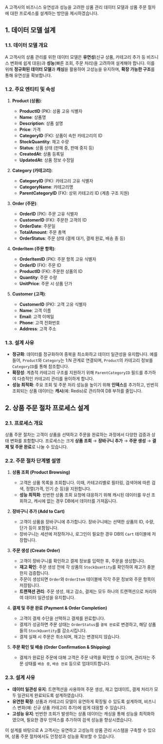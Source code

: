 A 고객사의 비즈니스 유연성과 성능을 고려한 상품 관리 데이터 모델과 상품 주문 절차에 대한 프로세스를 설계하는 방안을 제시하겠습니다.

## 1. 데이터 모델 설계

### 1.1. 데이터 모델 개요
A 고객사의 상품 관리를 위한 데이터 모델은 **유연성**(신규 상품, 카테고리 추가 등 비즈니스 변화에 쉽게 대응)과 **성능**(빠른 조회, 주문 처리)을 고려하여 설계해야 합니다. 이를 위해 **정규화된 데이터 모델**과 **캐싱**을 활용하여 고성능을 유지하며, **확장 가능한 구조**를 통해 유연성을 확보합니다.

### 1.2. 주요 엔티티 및 속성

1. **Product (상품)**:
   - **ProductID** (PK): 상품 고유 식별자
   - **Name**: 상품명
   - **Description**: 상품 설명
   - **Price**: 가격
   - **CategoryID** (FK): 상품이 속한 카테고리의 ID
   - **StockQuantity**: 재고 수량
   - **Status**: 상품 상태 (판매 중, 판매 중지 등)
   - **CreatedAt**: 상품 등록일
   - **UpdatedAt**: 상품 정보 수정일

2. **Category (카테고리)**:
   - **CategoryID** (PK): 카테고리 고유 식별자
   - **CategoryName**: 카테고리명
   - **ParentCategoryID** (FK): 상위 카테고리 ID (계층 구조 지원)

3. **Order (주문)**:
   - **OrderID** (PK): 주문 고유 식별자
   - **CustomerID** (FK): 주문한 고객의 ID
   - **OrderDate**: 주문일
   - **TotalAmount**: 주문 총액
   - **OrderStatus**: 주문 상태 (결제 대기, 결제 완료, 배송 중 등)

4. **OrderItem (주문 항목)**:
   - **OrderItemID** (PK): 주문 항목 고유 식별자
   - **OrderID** (FK): 주문 ID
   - **ProductID** (FK): 주문한 상품의 ID
   - **Quantity**: 주문 수량
   - **UnitPrice**: 주문 시 상품 단가

5. **Customer (고객)**:
   - **CustomerID** (PK): 고객 고유 식별자
   - **Name**: 고객 이름
   - **Email**: 고객 이메일
   - **Phone**: 고객 전화번호
   - **Address**: 고객 주소

### 1.3. 설계 사유

- **정규화**: 데이터를 정규화하여 중복을 최소화하고 데이터 일관성을 유지합니다. 예를 들어, `Product`와 `Category`는 1:N 관계로 연결되며, `Product`의 카테고리 정보를 `CategoryID`를 통해 참조합니다.
- **확장성**: 계층적 카테고리 구조를 지원하기 위해 `ParentCategoryID` 필드를 추가하여 다층적인 카테고리 관리를 용이하게 합니다.
- **성능 최적화**: 주요 조회 및 주문 처리 성능을 높이기 위해 **인덱스**를 추가하고, 빈번히 조회되는 상품 데이터는 **캐시**(예: Redis)로 관리하여 DB 부하를 줄입니다.

## 2. 상품 주문 절차 프로세스 설계

### 2.1. 프로세스 개요
상품 주문 절차는 고객이 상품을 선택하고 주문을 완료하는 과정에서 다양한 검증과 상태 변화를 포함합니다. 프로세스는 크게 **상품 조회** → **장바구니 추가** → **주문 생성** → **결제 및 주문 완료**로 나눌 수 있습니다.

### 2.2. 주문 절차 단계별 설명

1. **상품 조회 (Product Browsing)**
   - 고객은 상품 목록을 조회합니다. 이때, 카테고리별로 필터링, 검색어에 따른 검색, 정렬(가격, 인기 순 등)을 지원합니다.
   - **성능 최적화**: 빈번한 상품 조회 요청에 대응하기 위해 캐시된 데이터를 우선 조회하고, 캐시에 없는 경우 DB에서 데이터를 가져옵니다.

2. **장바구니 추가 (Add to Cart)**
   - 고객이 상품을 장바구니에 추가합니다. 장바구니에는 선택한 상품의 ID, 수량, 단가 등이 포함됩니다.
   - 장바구니는 세션에 저장하거나, 로그인이 필요한 경우 DB의 `Cart` 테이블에 저장합니다.

3. **주문 생성 (Create Order)**
   - 고객이 장바구니를 확인하고 결제 정보를 입력한 후, 주문을 생성합니다.
   - **재고 확인**: 주문 생성 전에 각 상품의 `StockQuantity`를 확인하여 재고가 충분한지 검증합니다.
   - 주문이 생성되면 `Order`와 `OrderItem` 테이블에 각각 주문 정보와 주문 항목이 저장됩니다.
   - **트랜잭션 관리**: 주문 생성, 재고 감소, 결제는 모두 하나의 트랜잭션으로 처리하여 데이터 일관성을 유지합니다.

4. **결제 및 주문 완료 (Payment & Order Completion)**
   - 고객이 결제 수단을 선택하고 결제를 완료합니다.
   - 결제가 성공하면 주문 상태는 `OrderStatus`를 `결제 완료`로 변경하고, 해당 상품들의 `StockQuantity`를 감소시킵니다.
   - 결제 실패 시 주문은 취소되며, 재고는 변경되지 않습니다.

5. **주문 확인 및 배송 (Order Confirmation & Shipping)**
   - 결제가 완료된 주문에 대해 고객은 주문 내역을 확인할 수 있으며, 관리자는 주문 상태를 `배송 중`, `배송 완료` 등으로 업데이트합니다.

### 2.3. 설계 사유

- **데이터 일관성 유지**: 트랜잭션을 사용하여 주문 생성, 재고 업데이트, 결제 처리가 모두 일관되게 완료되도록 설계하였습니다.
- **유연한 확장**: 상품과 카테고리 모델이 유연하게 확장될 수 있도록 설계하여, 비즈니스 변화(예: 신규 상품 카테고리 추가)에 쉽게 대응할 수 있습니다.
- **고성능 유지**: 빈번한 조회가 발생하는 상품 데이터는 캐싱을 통해 성능을 최적화하였으며, 필요한 경우 인덱스를 추가하여 검색 성능을 향상시켰습니다.

이 설계를 바탕으로 A 고객사는 유연하고 고성능의 상품 관리 시스템을 구축할 수 있으며, 상품 주문 절차에서도 안정성과 성능을 확보할 수 있습니다.
